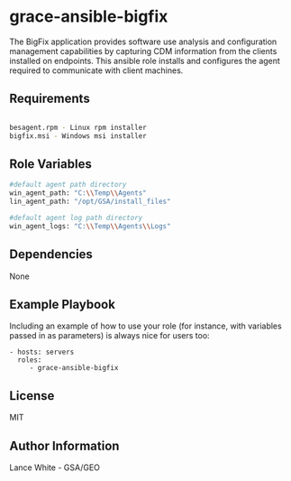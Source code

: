 grace-ansible-bigfix
=========

The BigFix application provides software use analysis and configuration management capabilities by capturing CDM information from the clients installed on endpoints. This ansible role installs and configures the agent required to communicate with client machines.

Requirements
------------
```bash

besagent.rpm - Linux rpm installer
bigfix.msi - Windows msi installer
```

Role Variables
--------------
```bash
#default agent path directory
win_agent_path: "C:\\Temp\\Agents"
lin_agent_path: "/opt/GSA/install_files"

#default agent log path directory
win_agent_logs: "C:\\Temp\\Agents\\Logs"
```

Dependencies
------------

None

Example Playbook
----------------

Including an example of how to use your role (for instance, with variables passed in as parameters) is always nice for users too:

    - hosts: servers
      roles:
         - grace-ansible-bigfix

License
-------

MIT

Author Information
------------------

Lance White - GSA/GEO
